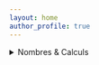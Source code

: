 ```yaml
---
layout: home
author_profile: true
---
```


<details markdown='1'>
  <summary>Nombres & Calculs</summary>

- [Fractions 3](./fractions/)
- [Calcul littéral 5ème](./5.calcullitteral/)
</details>

<!--stackedit_data:
eyJoaXN0b3J5IjpbMjA1NTgzOTA1N119
-->